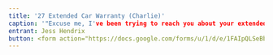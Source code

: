 ```yaml
---
title: '27 Extended Car Warranty (Charlie)'
caption: '"Excuse me, I've been trying to reach you about your extended car warranty. Charlie is a fulltime varmint catcher and accomplished stalker who moonlights as a window-to-window sales cat. Don't worry about contacting him. He will come to you-- wherever you are.'
entrant: Jess Hendrix
button: <form action="https://docs.google.com/forms/u/1/d/e/1FAIpQLSeBblQMqbBMeuApn2iPdutPu_wvMXp7h9YlIcRDEgHzWuKEQw/formResponse" method="post"><div class="form-element"></div><span>Votes</span><input type="text" name="entry.1491366046" required placeholder="$"></br><span>Email</span><input type="text" name="entry.882766101" required><button type="submit" name="button">Cast Votes</button></form>
---
```


